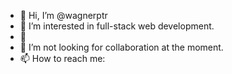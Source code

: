 - 👋 Hi, I’m @wagnerptr
- 👀 I’m interested in full-stack web development.
- 🌱 
- 💞️ I’m not looking for collaboration at the moment.
- 📫 How to reach me: 

<!---
wagnerptr/wagnerptr is a ✨ special ✨ repository because its `README.md` (this file) appears on your GitHub profile.
You can click the Preview link to take a look at your changes.
--->
